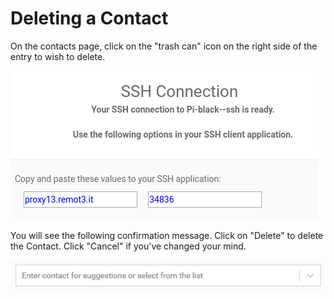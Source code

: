 # Deleting a Contact

On the contacts page, click on the "trash can" icon on the right side of the entry to wish to delete.

![](../../.gitbook/assets/image%20%2861%29.png)

You will see the following confirmation message.  Click on "Delete" to delete the Contact.  Click "Cancel" if you've changed your mind.

![](../../.gitbook/assets/image%20%28126%29.png)

